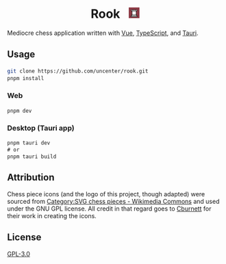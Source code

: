 <h1 align="center">
  <span>Rook</span>
  &nbsp;
  <img src="./src-tauri/icons/icon.png" width="25" />
</h1>

Mediocre chess application written with [Vue](https://vuejs.org/), [TypeScript](https://www.typescriptlang.org/), and [Tauri](https://tauri.app/).

## Usage

```sh
git clone https://github.com/uncenter/rook.git
pnpm install
```

### Web

```
pnpm dev
```

### Desktop (Tauri app)

```
pnpm tauri dev
# or
pnpm tauri build
```

## Attribution

Chess piece icons (and the logo of this project, though adapted) were sourced from [Category:SVG chess pieces - Wikimedia Commons](https://commons.wikimedia.org/wiki/Category:SVG_chess_pieces) and used under the GNU GPL license. All credit in that regard goes to [Cburnett](https://en.wikipedia.org/wiki/User:Cburnett) for their work in creating the icons.

## License

[GPL-3.0](LICENSE)
